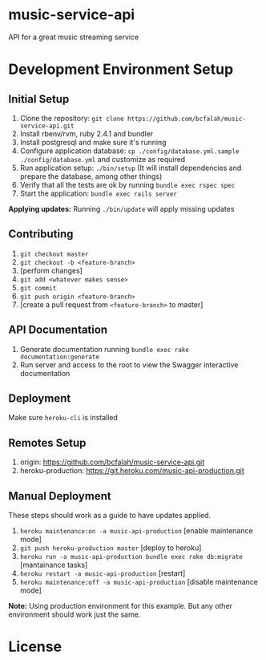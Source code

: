 # music-service-api
API for a great music streaming service

# Development Environment Setup

## Initial Setup

1. Clone the repository: `git clone https://github.com/bcfalah/music-service-api.git`
1. Install rbenv/rvm, ruby 2.4.1 and bundler
1. Install postgresql and make sure it's running
1. Configure application database: `cp ./config/database.yml.sample ./config/database.yml` and customize as required
1. Run application setup: `./bin/setup` (It will install dependencies and prepare the database, among other things)
1. Verify that all the tests are ok by running `bundle exec rspec spec`
1. Start the application: `bundle exec rails server`

**Applying updates:** Running `./bin/update` will apply missing updates

## Contributing

1. `git checkout master`
1. `git checkout -b <feature-branch>`
1. [perform changes]
1. `git add <whatever makes sense>`
1. `git commit`
1. `git push origin <feature-branch>`
1. [create a pull request from `<feature-branch>` to master]

## API Documentation

1. Generate documentation running `bundle exec rake documentation:generate`
1. Run server and access to the root to view the Swagger interactive documentation

## Deployment

Make sure `heroku-cli` is installed

## Remotes Setup
1. origin: https://github.com/bcfalah/music-service-api.git
1. heroku-production: https://git.heroku.com/music-api-production.git

## Manual Deployment

These steps should work as a guide to have updates applied.

1. `heroku maintenance:on -a music-api-production` [enable maintenance mode]
1. `git push heroku-production master` [deploy to heroku]
1. `heroku run -a music-api-production bundle exec rake db:migrate` [mantainance tasks]
1. `heroku restart -a music-api-production` [restart]
1. `heroku maintenance:off -a music-api-production` [disable maintenance mode]

**Note:** Using production environment for this example. But any other environment should work just the same.

# License
